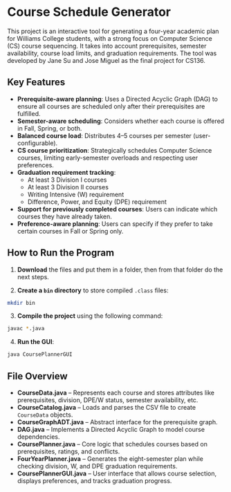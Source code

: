 # Course Schedule Generator

This project is an interactive tool for generating a four-year academic plan for Williams College students, with a strong focus on Computer Science (CS) course sequencing. It takes into account prerequisites, semester availability, course load limits, and graduation requirements. The tool was developed by Jane Su and Jose Miguel as the final project for CS136.

## Key Features

- **Prerequisite-aware planning**: Uses a Directed Acyclic Graph (DAG) to ensure all courses are scheduled only after their prerequisites are fulfilled.
- **Semester-aware scheduling**: Considers whether each course is offered in Fall, Spring, or both.
- **Balanced course load**: Distributes 4–5 courses per semester (user-configurable).
- **CS course prioritization**: Strategically schedules Computer Science courses, limiting early-semester overloads and respecting user preferences.
- **Graduation requirement tracking**:
  - At least 3 Division I courses
  - At least 3 Division II courses
  - Writing Intensive (W) requirement
  - Difference, Power, and Equity (DPE) requirement
- **Support for previously completed courses**: Users can indicate which courses they have already taken.
- **Preference-aware planning**: Users can specify if they prefer to take certain courses in Fall or Spring only.

## How to Run the Program

1. **Download** the files and put them in a folder, then from that folder do the next steps.

2. **Create a `bin` directory** to store compiled `.class` files:

```bash
mkdir bin
```

3. **Compile the project** using the following command:

```bash
javac *.java
```

4. **Run the GUI**:

```bash
java CoursePlannerGUI
```

## File Overview

- **CourseData.java** – Represents each course and stores attributes like prerequisites, division, DPE/W status, semester availability, etc.
- **CourseCatalog.java** – Loads and parses the CSV file to create `CourseData` objects.
- **CourseGraphADT.java** – Abstract interface for the prerequisite graph.
- **DAG.java** – Implements a Directed Acyclic Graph to model course dependencies.
- **CoursePlanner.java** – Core logic that schedules courses based on prerequisites, ratings, and conflicts.
- **FourYearPlanner.java** – Generates the eight-semester plan while checking division, W, and DPE graduation requirements.
- **CoursePlannerGUI.java** – User interface that allows course selection, displays preferences, and tracks graduation progress.
